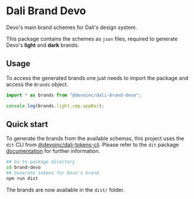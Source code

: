 # Dali Brand Devo

Devo's main brand schemes for Dali's design system.

This package contains the schemes as `json` files, required to generate Devo's **light** and **dark** brands.

## Usage

To access the generated brands one just needs to import the package and access the `Brands` object.

```typescript
import * as brands from "@devoinc/dali-brand-devo";

console.log(brands.light.cmp.appBar);
```

## Quick start

To generate the brands from the available schemas, this project uses the `dit` CLI from [@devoinc/dali-tokens-cli](https://github.com/DevoInc/dali-tokens/tree/master/tokens-cli). Please refer to the `dit` package [documentation](https://github.com/DevoInc/dali-tokens/blob/master/tokens-cli/README.md) for further information.

```sh
## Go to package directory
cd brand-devo
## Generate tokens for Devo's brand
npm run dist
```

The brands are now available in the `dist/` folder.
